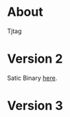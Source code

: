 # About


Tjtag

# Version 2


Satic Binary [here](http://zoobab.wikidot.com/local--files/tjtag/tjtag).

# Version 3
